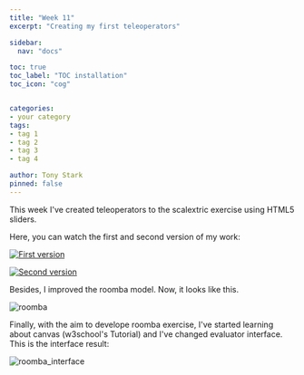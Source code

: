 ```yaml
---
title: "Week 11"
excerpt: "Creating my first teleoperators"

sidebar:
  nav: "docs"

toc: true
toc_label: "TOC installation"
toc_icon: "cog"


categories:
- your category
tags:
- tag 1
- tag 2
- tag 3
- tag 4

author: Tony Stark
pinned: false
---
```



This week I've created teleoperators to the scalextric exercise using HTML5 sliders.

Here, you can watch the first and second version of my work:


[![First version](http://img.youtube.com/vi/7p6qFm-AR5w/0.jpg)](https://www.youtube.com/watch?v=7p6qFm-AR5w)

[![Second version](http://img.youtube.com/vi/C9Cyhgsn0kg/0.jpg)](https://www.youtube.com/watch?v=C9Cyhgsn0kg)

Besides, I improved the roomba model. Now, it looks like this.

![roomba](https://user-images.githubusercontent.com/52928749/69273261-57142180-0bd8-11ea-8a0a-e51b02cff3f4.png)

Finally, with the aim to develope roomba exercise, I've started learning about canvas (w3school's Tutorial) and I've changed evaluator interface. This is the interface result:

![roomba_interface](https://user-images.githubusercontent.com/52928749/69273529-d3a70000-0bd8-11ea-883d-eb7d5c2bbc66.png)




